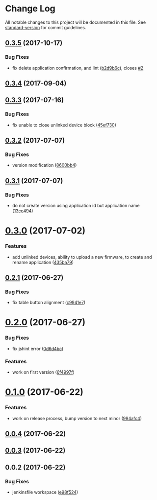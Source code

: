# Change Log

All notable changes to this project will be documented in this file. See [standard-version](https://github.com/conventional-changelog/standard-version) for commit guidelines.

<a name="0.3.5"></a>
## [0.3.5](https://github.com/denouche/iot-admin-front/compare/v0.3.4...v0.3.5) (2017-10-17)


### Bug Fixes

* fix delete application confirmation, and lint ([b2d9b6c](https://github.com/denouche/iot-admin-front/commit/b2d9b6c)), closes [#2](https://github.com/denouche/iot-admin-front/issues/2)



<a name="0.3.4"></a>
## [0.3.4](https://github.com/denouche/iot-admin-front/compare/v0.3.3...v0.3.4) (2017-09-04)



<a name="0.3.3"></a>
## [0.3.3](https://github.com/denouche/iot-admin-front/compare/v0.3.2...v0.3.3) (2017-07-16)


### Bug Fixes

* fix unable to close unlinked device block ([45ef730](https://github.com/denouche/iot-admin-front/commit/45ef730))



<a name="0.3.2"></a>
## [0.3.2](https://github.com/denouche/iot-admin-front/compare/v0.3.1...v0.3.2) (2017-07-07)


### Bug Fixes

* version modification ([8600bb4](https://github.com/denouche/iot-admin-front/commit/8600bb4))



<a name="0.3.1"></a>
## [0.3.1](https://github.com/denouche/iot-admin-front/compare/v0.3.0...v0.3.1) (2017-07-07)


### Bug Fixes

* do not create version using application id but application name ([13cc494](https://github.com/denouche/iot-admin-front/commit/13cc494))



<a name="0.3.0"></a>
# [0.3.0](https://github.com/denouche/iot-admin-front/compare/v0.2.1...v0.3.0) (2017-07-02)


### Features

* add unlinked devices, ability to upload a new firmware, to create and rename application ([435ba79](https://github.com/denouche/iot-admin-front/commit/435ba79))



<a name="0.2.1"></a>
## [0.2.1](https://github.com/denouche/iot-admin-front/compare/v0.2.0...v0.2.1) (2017-06-27)


### Bug Fixes

* fix table button alignment ([c9941e7](https://github.com/denouche/iot-admin-front/commit/c9941e7))



<a name="0.2.0"></a>
# [0.2.0](https://github.com/denouche/iot-admin-front/compare/v0.1.0...v0.2.0) (2017-06-27)


### Bug Fixes

* fix jshint error ([0d6d4bc](https://github.com/denouche/iot-admin-front/commit/0d6d4bc))


### Features

* work on first version ([6f4997f](https://github.com/denouche/iot-admin-front/commit/6f4997f))



<a name="0.1.0"></a>
# [0.1.0](https://github.com/denouche/iot-admin-front/compare/v0.0.3...v0.1.0) (2017-06-22)


### Features

* work on release process, bump version to next minor ([994afc4](https://github.com/denouche/iot-admin-front/commit/994afc4))



<a name="0.0.4"></a>
## [0.0.4](https://github.com/denouche/iot-admin-front/compare/v0.0.3...v0.0.4) (2017-06-22)



<a name="0.0.3"></a>
## [0.0.3](https://github.com/denouche/iot-admin-front/compare/v0.0.2...v0.0.3) (2017-06-22)



<a name="0.0.2"></a>
## 0.0.2 (2017-06-22)


### Bug Fixes

* jenkinsfile workspace ([e98f524](https://github.com/denouche/iot-admin-front/commit/e98f524))
